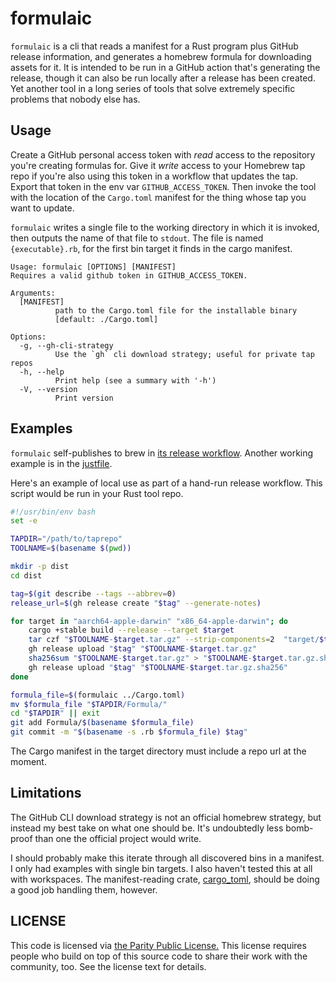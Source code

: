 # formulaic

`formulaic` is a cli that reads a manifest for a Rust program plus GitHub release information, and generates a homebrew formula for downloading assets for it. It is intended to be run in a GitHub action that's generating the release, though it can also be run locally after a release has been created. Yet another tool in a long series of tools that solve extremely specific problems that nobody else has.

## Usage

Create a GitHub personal access token with _read_ access to the repository you're creating formulas for. Give it _write_ access to your Homebrew tap repo if you're also using this token in a workflow that updates the tap. Export that token in the env var `GITHUB_ACCESS_TOKEN`. Then invoke the tool with the location of the `Cargo.toml` manifest for the thing whose tap you want to update.

`formulaic` writes a single file to the working directory in which it is invoked, then outputs the name of that file to `stdout`. The file is named `{executable}.rb`, for the first bin target it finds in the cargo manifest.

```text
Usage: formulaic [OPTIONS] [MANIFEST]
Requires a valid github token in GITHUB_ACCESS_TOKEN.

Arguments:
  [MANIFEST]
          path to the Cargo.toml file for the installable binary
          [default: ./Cargo.toml]

Options:
  -g, --gh-cli-strategy
          Use the `gh` cli download strategy; useful for private tap repos
  -h, --help
          Print help (see a summary with '-h')
  -V, --version
          Print version
```

## Examples

`formulaic` self-publishes to brew in [its release workflow](./.github/workflows/release.yml). Another working example is in the [justfile](./.justfile).

Here's an example of local use as part of a hand-run release workflow. This script would be run in your Rust tool repo.

```bash
#!/usr/bin/env bash
set -e

TAPDIR="/path/to/taprepo"
TOOLNAME=$(basename $(pwd))

mkdir -p dist
cd dist

tag=$(git describe --tags --abbrev=0)
release_url=$(gh release create "$tag" --generate-notes)

for target in "aarch64-apple-darwin" "x86_64-apple-darwin"; do
	cargo +stable build --release --target $target
	tar czf "$TOOLNAME-$target.tar.gz" --strip-components=2  "target/$target/release/$TOOLNAME"
	gh release upload "$tag" "$TOOLNAME-$target.tar.gz"
	sha256sum "$TOOLNAME-$target.tar.gz" > "$TOOLNAME-$target.tar.gz.sha256"
	gh release upload "$tag" "$TOOLNAME-$target.tar.gz.sha256"
done

formula_file=$(formulaic ../Cargo.toml)
mv $formula_file "$TAPDIR/Formula/"
cd "$TAPDIR" || exit
git add Formula/$(basename $formula_file)
git commit -m "$(basename -s .rb $formula_file) $tag"
```

The Cargo manifest in the target directory must include a repo url at the moment.

## Limitations

The GitHub CLI download strategy is not an official homebrew strategy, but instead my best take on what one should be. It's undoubtedly less bomb-proof than one the official project would write.

I should probably make this iterate through all discovered bins in a manifest. I only had examples with single bin targets. I also haven't tested this at all with workspaces. The manifest-reading crate, [cargo_toml](https://lib.rs/crates/cargo_toml), should be doing a good job handling them, however.

## LICENSE

This code is licensed via [the Parity Public License.](https://paritylicense.com) This license requires people who build on top of this source code to share their work with the community, too. See the license text for details.
